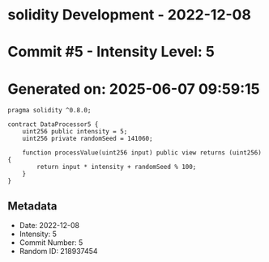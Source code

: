 ﻿# solidity Development - 2022-12-08
# Commit #5 - Intensity Level: 5
# Generated on: 2025-06-07 09:59:15
```solidity
pragma solidity ^0.8.0;

contract DataProcessor5 {
    uint256 public intensity = 5;
    uint256 private randomSeed = 141060;

    function processValue(uint256 input) public view returns (uint256) {
        return input * intensity + randomSeed % 100;
    }
}
```
## Metadata
- Date: 2022-12-08
- Intensity: 5
- Commit Number: 5
- Random ID: 218937454
